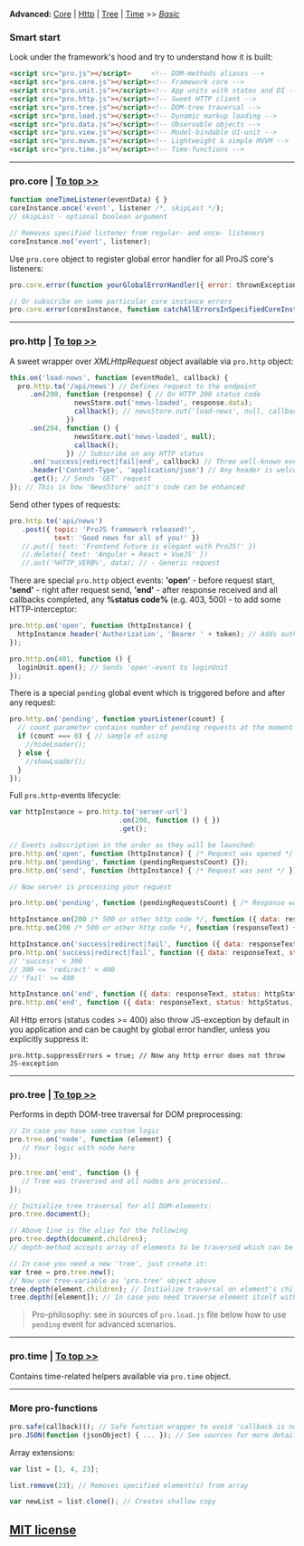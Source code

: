 <span id="top"></span>
<strong>Advanced: </strong> <a href="#core">Core</a> | <a href="#http">Http</a> | <a href="#tree">Tree</a> | <a href="#time">Time</a> >> *[Basic](README.md#top)*

### **Smart start**
Look under the framework's hood and try to understand how it is built:

```html
<script src="pro.js"></script>     <!-- DOM-methods aliases -->
<script src="pro.core.js"></script><!-- Framework core -->
<script src="pro.unit.js"></script><!-- App units with states and DI -->
<script src="pro.http.js"></script><!-- Sweet HTTP client -->
<script src="pro.tree.js"></script><!-- DOM-tree traversal -->
<script src="pro.load.js"></script><!-- Dynamic markup loading -->
<script src="pro.data.js"></script><!-- Observable objects -->
<script src="pro.view.js"></script><!-- Model-bindable UI-unit -->
<script src="pro.mvvm.js"></script><!-- Lightweight & simple MVVM -->
<script src="pro.time.js"></script><!-- Time-functions -->
```
---

### **pro.core** <span id="core"></span> | <a href="#top">To top >></a>

```javascript
function oneTimeListener(eventData) { }
coreInstance.once('event', listener /*, skipLast */);
// skipLast - optional boolean argument

// Removes specified listener from regular- and once- listeners
coreInstance.no('event', listener);
```
 
Use `pro.core` object to register global error handler for all ProJS core's listeners:
```javascript
pro.core.error(function yourGlobalErrorHandler({ error: thrownException, core: coreInstanceWhereExceptionWasOccurred }) { console.log('I am catching all errors!'); });

// Or subscribe on some particular core instance errors
pro.core.error(coreInstance, function catchAllErrorsInSpecifiedCoreInstance({ error: thrownException, core: coreInstanceWhereExceptionWasOccurred }) { ... });
```
---

### **pro.http** <span id="http"> |  </span><a href="#top">To top >></a>
A sweet wrapper over *XMLHttpRequest* object available via `pro.http` object:
 
```javascript
this.on('load-news', function (eventModel, callback) {
  pro.http.to('/api/news') // Defines request to the endpoint
     .on(200, function (response) { // On HTTP 200 status code
                newsStore.out('news-loaded', response.data);
                callback(); // newsStore.out('load-news', null, callback);
              }) 
     .on(204, function () { 
                newsStore.out('news-loaded', null);
                callback();
              }) // Subscribe on any HTTP status
     .on('success|redirect|fail|end', callback) // Three well-known events
     .header('Content-Type', 'application/json') // Any header is welcome
     .get(); // Sends 'GET' request
}); // This is how 'NewsStore' unit's code can be enhanced
```

Send other types of requests:
```javascript
pro.http.to('api/news')
   .post({ topic: 'ProJS framework released!',
           text: 'Good news for all of you!' })
   //.put({ text: 'Frontend future is elegant with ProJS!' })
   //.delete({ text: 'Angular + React + VueJS' })
   //.out('%HTTP_VERB%', data); // - Generic request
```

There are special `pro.http` object events: **'open'** - before request start, **'send'** - right after request send, **'end'** - after response received and all callbacks completed, any **%status code%** (e.g. 403, 500) - to add some HTTP-interceptor:

```javascript
pro.http.on('open', function (httpInstance) {
  httpInstance.header('Authorization', 'Bearer ' + token); // Adds auth token on each request
});

pro.http.on(401, function () {
  loginUnit.open(); // Sends 'open'-event to loginUnit
});
```

There is a special `pending` global event which is triggered before and after any request:

```javascript
pro.http.on('pending', function yourListener(count) {
  // count parameter contains number of pending requests at the moment
  if (count === 0) { // sample of using
    //hideLoader();
  } else {
    //showLoader();
  }
});
```

Full `pro.http`-events lifecycle:

```javascript
var httpInstance = pro.http.to('server-url')
                           .on(200, function () { })
                           .get();

// Events subscription in the order as they will be launched:
pro.http.on('open', function (httpInstance) { /* Request was opened */ });
pro.http.on('pending', function (pendingRequestsCount) {});
pro.http.on('send', function (httpInstance) { /* Request was sent */ });

// Now server is processing your request

pro.http.on('pending', function (pendingRequestsCount) { /* Response was received */ });

httpInstance.on(200 /* 500 or other http code */, function ({ data: responseText, status: httpStatus, url, requestUrl }) {});
pro.http.on(200 /* 500 or other http code */, function (responseText) {}); // Please do not ask me why this callback is being received response text and not the object as listener above

httpInstance.on('success|redirect|fail', function ({ data: responseText, status: httpStatus, url, requestUrl }) {});
pro.http.on('success|redirect|fail', function ({ data: responseText, status: httpStatus, url, requestUrl }) {});
// 'success' < 300
// 300 <= 'redirect' < 400
// 'fail' >= 400

httpInstance.on('end', function ({ data: responseText, status: httpStatus, url, requestUrl }) {});
pro.http.on('end', function ({ data: responseText, status: httpStatus, url, requestUrl }) {});
```

All Http errors (status codes >= 400) also throw JS-exception by default in you application and can be caught by global error handler, unless you explicitly suppress it:

```
pro.http.suppressErrors = true; // Now any http error does not throw JS-exception
```
---

### **pro.tree** <span id="tree"> |  </span><a href="#top">To top >></a>
Performs in depth DOM-tree traversal for DOM preprocessing:
 
 ```javascript
 // In case you have some custom logic
 pro.tree.on('node', function (element) {
    // Your logic with node here
 });

 pro.tree.on('end', function () {
    // Tree was traversed and all nodes are processed..
 });

 // Initialize tree traversal for all DOM-elements:
 pro.tree.document();

 // Above line is the alias for the following
 pro.tree.depth(document.children);
 // depth-method accepts array of elements to be traversed which can be used for any elements array

 // In case you need a new 'tree', just create it:
 var tree = pro.tree.new();
 // Now use tree-variable as 'pro.tree' object above
 tree.depth(element.children); // Initialize traversal on element's children
 tree.depth([element]); // In case you need traverse element itself with its children
 ```

 > Pro-philosophy: see in sources of `pro.load.js` file below how to use `pending` event for advanced scenarios.

---

### **pro.time** <span id="time"> |  </span><a href="#top">To top >></a>
Contains time-related helpers available via `pro.time` object.

---

### **More pro-functions**

```javascript
pro.safe(callback)(); // Safe function wrapper to avoid 'callback is not defined' exceptions
pro.JSON(function (jsonObject) { ... }); // See sources for more details :)
```

Array extensions:

```javascript
var list = [1, 4, 23];

list.remove(23); // Removes specified element(s) from array

var newList = list.clone(); // Creates shallow copy
```

## [MIT license](http://opensource.org/licenses/MIT)